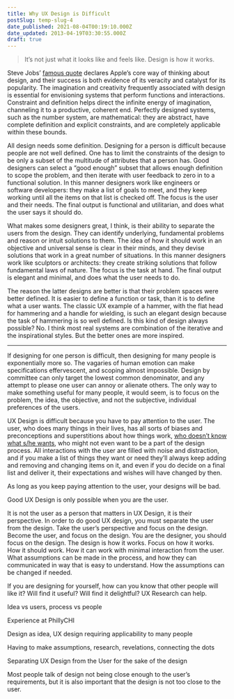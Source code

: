 ```yaml
---
title: Why UX Design is Difficult
postSlug: temp-slug-4
date_published: 2021-08-04T00:19:10.000Z
date_updated: 2013-04-19T03:30:55.000Z
draft: true
---
```


> It&#8217;s not just what it looks like and feels like. Design is how it works.

Steve Jobs&#8217; [famous quote](http://www.nytimes.com/2003/11/30/magazine/30IPOD.html?pagewanted=all) declares Apple&#8217;s core way of thinking about design, and their success is both evidence of its veracity and catalyst for its popularity. The imagination and creativity frequently associated with design is essential for envisioning systems that perform functions and interactions. Constraint and definition helps direct the infinite energy of imagination, channeling it to a productive, coherent end. Perfectly designed systems, such as the number system, are mathematical: they are abstract, have complete definition and explicit constraints, and are completely applicable within these bounds.

All design needs some definition. Designing for a person is difficult because people are not well defined. One has to limit the constraints of the design to be only a subset of the multitude of attributes that a person has. Good designers can select a &#8220;good enough&#8221; subset that allows enough definition to scope the problem, and then iterate with user feedback to zero in to a functional solution. In this manner designers work like engineers or software developers: they make a list of goals to meet, and they keep working until all the items on that list is checked off. The focus is the user and their needs. The final output is functional and utilitarian, and does what the user says it should do.

What makes some designers great, I think, is their ability to separate the users from the design. They can identify underlying, fundamental problems and reason or intuit solutions to them. The idea of how it should work in an objective and universal sense is clear in their minds, and they devise solutions that work in a great number of situations. In this manner designers work like sculptors or architects: they create striking solutions that follow fundamental laws of nature. The focus is the task at hand. The final output is elegant and minimal, and does what the user needs to do.

The reason the latter designs are better is that their problem spaces were better defined. It is easier to define a function or task, than it is to define what a user wants. The classic UX example of a hammer, with the flat head for hammering and a handle for wielding, is such an elegant design because the task of hammering is so well defined. Is this kind of design always possible? No. I think most real systems are combination of the iterative and the inspirational styles. But the better ones are more inspired.

---

If designing for one person is difficult, then designing for many people is exponentially more so. The vagaries of human emotion can make specifications effervescent, and scoping almost impossible. Design by committee can only target the lowest common denominator, and any attempt to please one user can annoy or alienate others. The only way to make something useful for many people, it would seem, is to focus on the problem, the idea, the objective, and not the subjective, individual preferences of the users.

UX Design is difficult because you have to pay attention to the user. The user, who does many things in their lives, has all sorts of biases and preconceptions and superstitions about how things work, [who doesn&#8217;t know what s/he wants](http://youtu.be/bU4FktauK24?t=1m15s), who might not even want to be a part of the design process. All interactions with the user are filled with noise and distraction, and if you make a list of things they want or need they&#8217;ll always keep adding and removing and changing items on it, and even if you do decide on a final list and deliver it, their expectations and wishes will have changed by then.

As long as you keep paying attention to the user, your designs will be bad.

Good UX Design is only possible when you are the user.

It is not the user as a person that matters in UX Design, it is their perspective. In order to do good UX design, you must separate the user from the design. Take the user&#8217;s perspective and focus on the design. Become the user, and focus on the design. You are the designer, you should focus on the design. The design is how it works. Focus on how it works. How it should work. How it can work with minimal interaction from the user. What assumptions can be made in the process, and how they can communicated in way that is easy to understand. How the assumptions can be changed if needed.

If you are designing for yourself, how can you know that other people will like it? Will find it useful? Will find it delightful? UX Research can help.

Idea vs users, process vs people

Experience at PhillyCHI

Design as idea, UX design requiring applicability to many people

Having to make assumptions, research, revelations, connecting the dots

Separating UX Design from the User for the sake of the design

Most people talk of design not being close enough to the user&#8217;s requirements, but it is also important that the design is not too close to the user.
